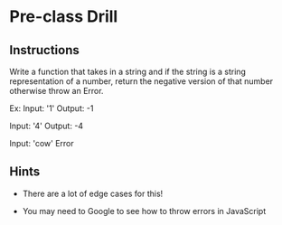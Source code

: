 # Pre-class Drill

## Instructions

Write a function that takes in a string and if the string is a string representation of a number, return the negative version of that number otherwise throw an Error.

Ex:
Input: '1'
Output: -1

Input: '4'
Output: -4

Input: 'cow'
Error

## Hints

- There are a lot of edge cases for this!

- You may need to Google to see how to throw errors in JavaScript
